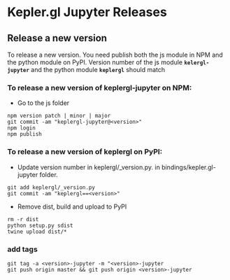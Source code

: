 # Kepler.gl Jupyter Releases

## Release a new version

To release a new version. You need publish both the js module in NPM and the python module on PyPI.
Version number of the js module **`kelergl-jupyter`** and the python module **`keplergl`** should match

### To release a new version of keplergl-jupyter on NPM:

- Go to the js folder
```
npm version patch | minor | major
git commit -am "keplergl-jupyter@<version>"
npm login
npm publish
```

### To release a new version of keplergl on PyPI:

- Update version number in  keplergl/_version.py. in bindings/kepler.gl-jupyter folder.

```
git add keplergl/_version.py
git commit -am "keplergl==<version>"
```

- Remove dist, build and upload to PyPI
```
rm -r dist
python setup.py sdist
twine upload dist/*
```

### add tags
```
git tag -a <version>-jupyter -m "<version>-jupyter
git push origin master && git push origin <version>-jupyter
```
